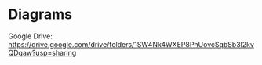 # Diagrams

Google Drive:
https://drive.google.com/drive/folders/1SW4Nk4WXEP8PhUovcSqbSb3l2kvQDqaw?usp=sharing
